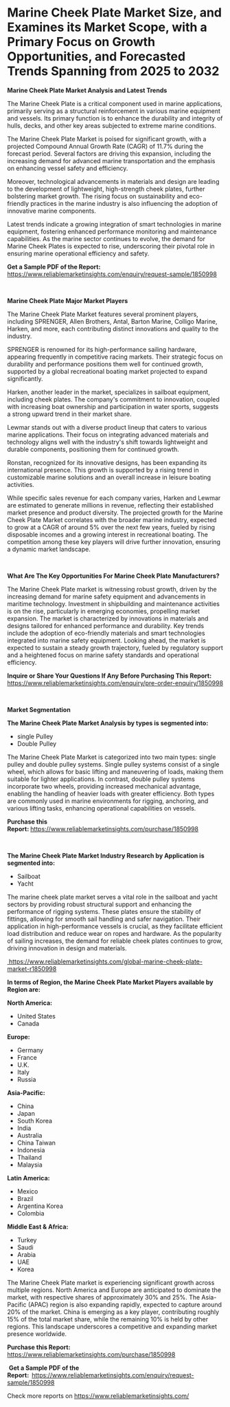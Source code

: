 <p><h1>Marine Cheek Plate Market Size, and Examines its Market Scope, with a Primary Focus on Growth Opportunities, and Forecasted Trends Spanning from 2025 to 2032</h1></p><p><strong>Marine Cheek Plate Market Analysis and Latest Trends</strong></p>
<p><p>The Marine Cheek Plate is a critical component used in marine applications, primarily serving as a structural reinforcement in various marine equipment and vessels. Its primary function is to enhance the durability and integrity of hulls, decks, and other key areas subjected to extreme marine conditions. </p><p>The Marine Cheek Plate Market is poised for significant growth, with a projected Compound Annual Growth Rate (CAGR) of 11.7% during the forecast period. Several factors are driving this expansion, including the increasing demand for advanced marine transportation and the emphasis on enhancing vessel safety and efficiency. </p><p>Moreover, technological advancements in materials and design are leading to the development of lightweight, high-strength cheek plates, further bolstering market growth. The rising focus on sustainability and eco-friendly practices in the marine industry is also influencing the adoption of innovative marine components. </p><p>Latest trends indicate a growing integration of smart technologies in marine equipment, fostering enhanced performance monitoring and maintenance capabilities. As the marine sector continues to evolve, the demand for Marine Cheek Plates is expected to rise, underscoring their pivotal role in ensuring marine operational efficiency and safety.</p></p>
<p><strong>Get a Sample PDF of the Report:&nbsp;</strong> <a href="https://www.reliablemarketinsights.com/enquiry/request-sample/1850998?utm_campaign=2010&utm_medium=2&utm_source=Github&utm_content=ia&utm_term=07012025&utm_id=marine-cheek-plate">https://www.reliablemarketinsights.com/enquiry/request-sample/1850998</a></p>
<p>&nbsp;</p>
<p><strong>Marine Cheek Plate Major Market Players</strong></p>
<p><p>The Marine Cheek Plate Market features several prominent players, including SPRENGER, Allen Brothers, Antal, Barton Marine, Colligo Marine, Harken, and more, each contributing distinct innovations and quality to the industry.</p><p>SPRENGER is renowned for its high-performance sailing hardware, appearing frequently in competitive racing markets. Their strategic focus on durability and performance positions them well for continued growth, supported by a global recreational boating market projected to expand significantly.</p><p>Harken, another leader in the market, specializes in sailboat equipment, including cheek plates. The company's commitment to innovation, coupled with increasing boat ownership and participation in water sports, suggests a strong upward trend in their market share.</p><p>Lewmar stands out with a diverse product lineup that caters to various marine applications. Their focus on integrating advanced materials and technology aligns well with the industry's shift towards lightweight and durable components, positioning them for continued growth.</p><p>Ronstan, recognized for its innovative designs, has been expanding its international presence. This growth is supported by a rising trend in customizable marine solutions and an overall increase in leisure boating activities.</p><p>While specific sales revenue for each company varies, Harken and Lewmar are estimated to generate millions in revenue, reflecting their established market presence and product diversity. The projected growth for the Marine Cheek Plate Market correlates with the broader marine industry, expected to grow at a CAGR of around 5% over the next few years, fueled by rising disposable incomes and a growing interest in recreational boating. The competition among these key players will drive further innovation, ensuring a dynamic market landscape.</p></p>
<p>&nbsp;</p>
<p><strong>What Are The Key Opportunities For Marine Cheek Plate Manufacturers?</strong></p>
<p><p>The Marine Cheek Plate market is witnessing robust growth, driven by the increasing demand for marine safety equipment and advancements in maritime technology. Investment in shipbuilding and maintenance activities is on the rise, particularly in emerging economies, propelling market expansion. The market is characterized by innovations in materials and designs tailored for enhanced performance and durability. Key trends include the adoption of eco-friendly materials and smart technologies integrated into marine safety equipment. Looking ahead, the market is expected to sustain a steady growth trajectory, fueled by regulatory support and a heightened focus on marine safety standards and operational efficiency.</p></p>
<p><strong>Inquire or Share Your Questions If Any Before Purchasing This Report:</strong> <a href="https://www.reliablemarketinsights.com/enquiry/pre-order-enquiry/1850998?utm_campaign=2010&utm_medium=2&utm_source=Github&utm_content=ia&utm_term=07012025&utm_id=marine-cheek-plate">https://www.reliablemarketinsights.com/enquiry/pre-order-enquiry/1850998</a></p>
<p>&nbsp;</p>
<p><strong>Market Segmentation</strong></p>
<p><strong>The Marine Cheek Plate Market Analysis by types is segmented into:</strong></p>
<p><ul><li>single Pulley</li><li>Double Pulley</li></ul></p>
<p><p>The Marine Cheek Plate Market is categorized into two main types: single pulley and double pulley systems. Single pulley systems consist of a single wheel, which allows for basic lifting and maneuvering of loads, making them suitable for lighter applications. In contrast, double pulley systems incorporate two wheels, providing increased mechanical advantage, enabling the handling of heavier loads with greater efficiency. Both types are commonly used in marine environments for rigging, anchoring, and various lifting tasks, enhancing operational capabilities on vessels.</p></p>
<p><strong>Purchase this Report:&nbsp;</strong><a href="https://www.reliablemarketinsights.com/purchase/1850998?utm_campaign=2010&utm_medium=2&utm_source=Github&utm_content=ia&utm_term=07012025&utm_id=marine-cheek-plate">https://www.reliablemarketinsights.com/purchase/1850998</a></p>
<p>&nbsp;</p>
<p><strong>The Marine Cheek Plate Market Industry Research by Application is segmented into:</strong></p>
<p><ul><li>Sailboat</li><li>Yacht</li></ul></p>
<p><p>The marine cheek plate market serves a vital role in the sailboat and yacht sectors by providing robust structural support and enhancing the performance of rigging systems. These plates ensure the stability of fittings, allowing for smooth sail handling and safer navigation. Their application in high-performance vessels is crucial, as they facilitate efficient load distribution and reduce wear on ropes and hardware. As the popularity of sailing increases, the demand for reliable cheek plates continues to grow, driving innovation in design and materials.</p></p>
<p><a href="https://www.reliablemarketinsights.com/global-marine-cheek-plate-market-r1850998?utm_campaign=2010&utm_medium=2&utm_source=Github&utm_content=ia&utm_term=07012025&utm_id=marine-cheek-plate">&nbsp;https://www.reliablemarketinsights.com/global-marine-cheek-plate-market-r1850998</a></p>
<p><strong>In terms of Region, the Marine Cheek Plate Market Players available by Region are:</strong></p>
<p>
    <p> <strong> North America: </strong>
        <ul>
            <li>United States</li>
            <li>Canada</li>
        </ul>
        </p> 
    <p> <strong> Europe: </strong>
        <ul>
            <li>Germany</li>
            <li>France</li>
            <li>U.K.</li>
            <li>Italy</li>
            <li>Russia</li>
        </ul>
        </p> 
    <p> <strong> Asia-Pacific: </strong>
        <ul>
            <li>China</li>
            <li>Japan</li>
            <li>South Korea</li>
            <li>India</li>
            <li>Australia</li>
            <li>China Taiwan</li>
            <li>Indonesia</li>
            <li>Thailand</li>
            <li>Malaysia</li>
        </ul>
        </p> 
    <p> <strong> Latin America: </strong>
        <ul>
            <li>Mexico</li>
            <li>Brazil</li>
            <li>Argentina Korea</li>
            <li>Colombia</li>
        </ul>
        </p> 
    <p> <strong> Middle East & Africa: </strong>
        <ul>
            <li>Turkey</li>
            <li>Saudi</li>
            <li>Arabia</li>
            <li>UAE</li>
            <li>Korea</li>
        </ul>
    </p>
    </p>
<p><p>The Marine Cheek Plate market is experiencing significant growth across multiple regions. North America and Europe are anticipated to dominate the market, with respective shares of approximately 30% and 25%. The Asia-Pacific (APAC) region is also expanding rapidly, expected to capture around 20% of the market. China is emerging as a key player, contributing roughly 15% of the total market share, while the remaining 10% is held by other regions. This landscape underscores a competitive and expanding market presence worldwide.</p></p>
<p><strong>Purchase this Report: </strong><a href="https://www.reliablemarketinsights.com/purchase/1850998?utm_campaign=2010&utm_medium=2&utm_source=Github&utm_content=ia&utm_term=07012025&utm_id=marine-cheek-plate">https://www.reliablemarketinsights.com/purchase/1850998</a></p>
<p>&nbsp;<strong>Get a Sample PDF of the Report:&nbsp;&nbsp;</strong><a href="https://www.reliablemarketinsights.com/enquiry/request-sample/1850998?utm_campaign=2010&utm_medium=2&utm_source=Github&utm_content=ia&utm_term=07012025&utm_id=marine-cheek-plate">https://www.reliablemarketinsights.com/enquiry/request-sample/1850998</a></p>
<p><strong></strong></p>
<p>Check more reports on <a href="https://www.reliablemarketinsights.com/?utm_campaign=2010&utm_medium=2&utm_source=Github&utm_content=ia&utm_term=07012025&utm_id=marine-cheek-plate">https://www.reliablemarketinsights.com/</a></p>